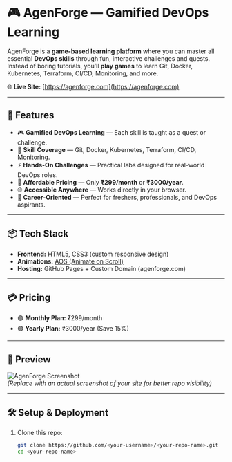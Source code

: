 # 🎮 AgenForge — Gamified DevOps Learning

AgenForge is a **game-based learning platform** where you can master all essential **DevOps skills** through fun, interactive challenges and quests.  
Instead of boring tutorials, you’ll **play games** to learn Git, Docker, Kubernetes, Terraform, CI/CD, Monitoring, and more.

🌐 **Live Site:** [https://agenforge.com](https://agenforge.com)

---

## 🚀 Features

- 🎮 **Gamified DevOps Learning** — Each skill is taught as a quest or challenge.  
- 🐳 **Skill Coverage** — Git, Docker, Kubernetes, Terraform, CI/CD, Monitoring.  
- ⚡ **Hands-On Challenges** — Practical labs designed for real-world DevOps roles.  
- 💸 **Affordable Pricing** — Only **₹299/month** or **₹3000/year**.  
- 🌐 **Accessible Anywhere** — Works directly in your browser.  
- 🎯 **Career-Oriented** — Perfect for freshers, professionals, and DevOps aspirants.

---

## 📦 Tech Stack

- **Frontend:** HTML5, CSS3 (custom responsive design)  
- **Animations:** [AOS (Animate on Scroll)](https://michalsnik.github.io/aos/)  
- **Hosting:** GitHub Pages + Custom Domain (agenforge.com)  

---

## 💳 Pricing

- 🟢 **Monthly Plan:** ₹299/month  
- 🟣 **Yearly Plan:** ₹3000/year (Save 15%)  

---

## 📸 Preview

![AgenForge Screenshot](./screenshot.png)  
*(Replace with an actual screenshot of your site for better repo visibility)*

---

## 🛠 Setup & Deployment

1. Clone this repo:  
   ```bash
   git clone https://github.com/<your-username>/<your-repo-name>.git
   cd <your-repo-name>
